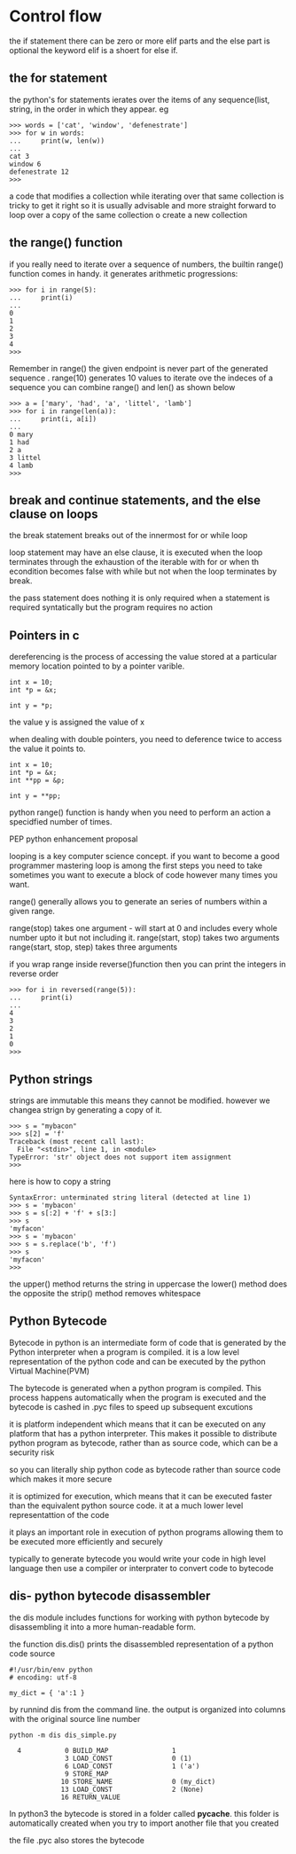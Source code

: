 # Control flow
the if statement
there can be zero or more elif parts and the else part is optional
the keyword elif is a shoert for else if.

## the for statement
the python's for statements ierates over the items of any sequence(list, string, in the order in which they appear.
eg
```
>>> words = ['cat', 'window', 'defenestrate']
>>> for w in words:
...     print(w, len(w))
... 
cat 3
window 6
defenestrate 12
>>> 

```
a code that modifies a collection while iterating over that same collection is tricky to get it right so it is usually advisable and more straight forward to loop over a copy of the same collection o create a new collection

## the range() function
if you really need to iterate over a sequence of numbers, the builtin range() function comes in handy. it generates arithmetic progressions:
```
>>> for i in range(5):
...     print(i)
... 
0
1
2
3
4
>>> 
```
Remember in range() the given endpoint is never part of the generated sequence .
range(10) generates 10 values
to iterate ove the indeces of a sequence you can combine range() and len() as shown below
```
>>> a = ['mary', 'had', 'a', 'littel', 'lamb']
>>> for i in range(len(a)):
...     print(i, a[i])
... 
0 mary
1 had
2 a
3 littel
4 lamb
>>> 
```
## break and continue statements, and the else clause on loops

the break statement breaks out of the innermost for or while loop

loop statement may have an else clause, it is executed when the loop terminates through the exhaustion of the iterable with for or when th econdition becomes false with while but not when the loop terminates by break.

the pass statement does nothing it is only required when a statement is required syntatically but the program requires no action

## Pointers in c
dereferencing is the process of accessing the value stored at a particular memory location pointed to by a pointer varible.

```
int x = 10;
int *p = &x;

int y = *p;
```
the value y is assigned the value of x

when dealing with double pointers, you need to deference twice to access the value it points to.

```
int x = 10;
int *p = &x;
int **pp = &p;

int y = **pp;
```
python range() function is handy when you need to perform an action a specidfied number of times.

PEP python enhancement proposal

looping is a key computer science concept. if you want to become a good programmer mastering loop is among the first steps you need to take
sometimes you want to execute a block of code however many times you want.

range() generally allows you to generate an series of numbers within a given range.

range(stop) takes one argument - will start at 0 and includes every whole number upto it but not including it.
range(start, stop) takes two arguments
range(start, stop, step) takes three arguments

if you wrap range inside reverse()function then you can print the integers in reverse order
```
>>> for i in reversed(range(5)):
...     print(i)
... 
4
3
2
1
0
>>> 
```
## Python strings
strings are immutable this means they cannot be modified. however we changea strign by generating a copy of it.
```
>>> s = "mybacon"
>>> s[2] = 'f'
Traceback (most recent call last):
  File "<stdin>", line 1, in <module>
TypeError: 'str' object does not support item assignment
>>> 
```
here is how to copy a string
```
SyntaxError: unterminated string literal (detected at line 1)
>>> s = 'mybacon'
>>> s = s[:2] + 'f' + s[3:]
>>> s
'myfacon'
>>> s = 'mybacon'
>>> s = s.replace('b', 'f')
>>> s
'myfacon'
>>> 
```
the upper() method returns the string in uppercase
the lower() method does the opposite
the strip() method removes whitespace 

## Python Bytecode
Bytecode in python is an intermediate form of code that is generated by the Python interpreter when a program is compiled. it is a low level representation of the python code and can be executed by the python Virtual Machine(PVM)

The bytecode is generated when a python program is compiled. This process happens automatically when the program is executed and the bytecode is cashed in .pyc files to speed up subsequent excutions

it is platform independent which means that it can be executed on any platform that has a python interpreter. This makes it possible to distribute python program as bytecode, rather than as source code, which can be a security risk

so you can literally ship python code as bytecode rather than source code which makes it more secure

it is optimized for execution, which means that it can be executed faster than the equivalent python source code. it at a much lower level representattion of the code

it plays an important role in execution of python programs allowing them to be executed more efficiently and securely

typically to generate bytecode you would write your code in high level language then use a compiler or interprater to convert code to bytecode

## dis- python bytecode disassembler
the dis module includes functions for working with python bytecode by disassembling it into a more human-readable form.

the function dis.dis() prints the disassembled representation of a python code source
```
#!/usr/bin/env python
# encoding: utf-8

my_dict = { 'a':1 }
```
by runnind dis from the command line. the output is organized into columns with the original source line number

```
python -m dis dis_simple.py

  4           0 BUILD_MAP                1
              3 LOAD_CONST               0 (1)
              6 LOAD_CONST               1 ('a')
              9 STORE_MAP
             10 STORE_NAME               0 (my_dict)
             13 LOAD_CONST               2 (None)
             16 RETURN_VALUE

```
In python3 the bytecode is stored in a folder called __pycache__. this folder is automatically created when you try to import another file that you created

the file .pyc also stores the bytecode



